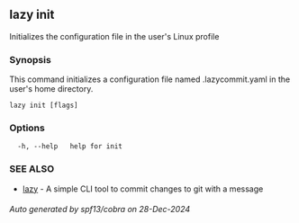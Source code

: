 ## lazy init

Initializes the configuration file in the user's Linux profile

### Synopsis

This command initializes a configuration file named .lazycommit.yaml
in the user's home directory.

```
lazy init [flags]
```

### Options

```
  -h, --help   help for init
```

### SEE ALSO

* [lazy](lazy.md)	 - A simple CLI tool to commit changes to git with a message

###### Auto generated by spf13/cobra on 28-Dec-2024
